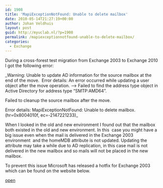 ```yaml
---
id: 1908
title: 'MapiExceptionNotFound: Unable to delete mailbox'
date: 2010-05-14T21:27:19+00:00
author: Johan Veldhuis
layout: post
guid: http://myuclab.nl/?p=1908
permalink: /mapiexceptionnotfound-unable-to-delete-mailbox/
categories:
  - Exchange
---
```

During a cross-forest test migration from Exchange 2003 to Exchange 2010 I got the following error:

_Warning: Unable to update AD information for the source mailbox at the end of the move.  Error details: An error occurred while updating a user object after the move operation. &#8211;> Failed to find the address type object in Active Directory for address type &#8220;SMTP:AMD64&#8221;.
  
Failed to cleanup the source mailbox after the move.
  
Error details: MapiExceptionNotFound: Unable to delete mailbox. (hr=0x8004010f, ec=-2147221233)_

When I looked in the old and new environment I found out that the mailbox both existed in the old and new environment. In this  case you might have a big issue even when the mail is delivered in the Exchange 2003 environment  and the homeMDB attribute is not updated. Updating the attribute may take a while due to AD replication, in this case mail is not delivered in the new mailbox and so mails will not be placed in the new mailbox.

To prevent this issue Microsoft has released a hotfix for Exchange 2003 which can be found on the website below.

<a href="http://support.microsoft.com/kb/940012" target="_blank">open</a>